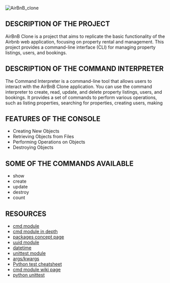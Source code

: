 <picture> <source media="(prefers-color-scheme: dark)" srcset="https://i.imgur.com/olRqkbA.png"> <source media="(prefers-color-scheme: light)" srcset="https://i.imgur.com/olRqkbA.png"> <img alt="AirBnB_clone" src="https://i.imgur.com/olRqkbA.png"> </picture>

## DESCRIPTION OF THE PROJECT
AirBnB Clone is a project that aims to replicate the basic functionality of the Airbnb web application, focusing on property rental and management. This project provides a command-line interface (CLI) for managing property listings, users, and bookings.

## DESCRIPTION OF THE COMMAND INTERPRETER
The Command Interpreter is a command-line tool that allows users to interact with the AirBnB Clone application. You can use the command interpreter to create, read, update, and delete property listings, users, and bookings. It provides a set of commands to perform various operations, such as listing properties, searching for properties, creating users, making

## FEATURES OF THE CONSOLE
* Creating New Objects
* Retrieving Objects from Files
* Performing Operations on Objects
* Destroying Objects

## SOME OF THE COMMANDS AVAILABLE
* show
* create
* update
* destroy
* count

## RESOURCES
* [cmd module](https://docs.python.org/3.8/library/cmd.html)
* [cmd module in depth](http://pymotw.com/2/cmd/)
* [packages concept page](https://docs.python.org/3.4/tutorial/modules.html#packages)
* [uuid module](https://docs.python.org/3.8/library/uuid.html)
* [datetime](https://docs.python.org/3.8/library/datetime.html)
* [unittest module](https://docs.python.org/3.8/library/unittest.html#module-unittest)
* [args/kwargs](https://yasoob.me/2013/08/04/args-and-kwargs-in-python-explained/)
* [Python test cheatsheet](https://www.pythonsheets.com/notes/python-tests.html)
* [cmd module wiki page](https://wiki.python.org/moin/CmdModule)
* [python unittest](https://realpython.com/python-testing/)
